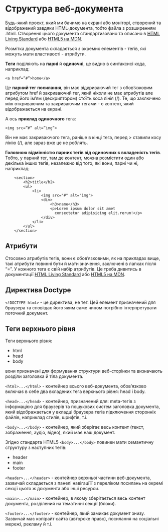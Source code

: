 [1]: https://html.spec.whatwg.org/multipage/
[2]: https://developer.mozilla.org/ru/docs/HTML/HTML5


# Структура веб-документа

Будь-який проект, який ми бачимо на екрані або моніторі, створений та відображений завдяки HTML-документа, тобто файла з розширенням .html.
Створення цього документа стандартизовано та описано в [HTML Living Standard][1] або  [HTML5 на MDN][2].

Розмітка документа складається з окремих елементів - тегів, які можуть мати властивості - атрибути.

__Теги__ поділяють на __парні__ й __одиночні__, це видно в синтаксисі кода, наприклад:
```
<a href=”#”>home</a>
```
Це __парний тег посилання__, він має відкриваючий тег з обов’язковим атрибутом href й закриваючий тег, який ніколи не має атрибутів але перед його ім’ям (дескриптором) стоїть коса лінія (/). Те, що заключено між откриваючим та закриваючим тегами - є контент, який відображається на екрані.

А ось __приклад одиночного__ тега:
```
<img src=”#” alt=”img”>
```
Він не має закриваючого тега, раніше в кінці тега, перед > ставили косу лінію (/), але зараз вже це не роблять.

__Головною відмінністю парних тегів від одиночних є вкладеність тегів__. Тобто, у парний тег, там де контент, можна розмістити один або декілька інших тегів, незалежно від того, які вони, парні чи ні, наприклад:
 
```
	<section>
        <h2>title</h2>
        <ul>
            <li>
                <img src="#" alt="img">
                <div>
                    <h3>name</h3>
                    <p>Lorem ipsum dolor sit amet 
                      consectetur adipisicing elit.rerum!</p>
                </div>
            </li>
        </ul>
    </section>
 ```
## Атрибути
Стосовно атрибутів тегів, вони є обов’язковими, як на прикладах вище, такі атрибути повинні бути й мати значення, заключені в лапках після “=”.
У кожного тега є свій набір атрибутів. Це треба дивитись в документації [HTML Living Standard][1] або  [HTML5 на MDN][2].

## Директива Doctype

```<!DOCTYPE html>``` - це директива, не тег. Цей елемент призначений для браузера та сповіщає його яким саме чином потрібно інтерпретувати поточний документ. 

## Теги верхнього рівня

Теги верхнього рівня:

* html
* head
* body

вони призначені для формування структури веб-сторінки та визначають розділи заголовка й тіла документа.

```<html>...</html>``` - контейнер всього веб-документа, обов’язково включає в себе два вкладених тега верхнього рівня: head і body.

```<head>...</head>``` - контейнер, призначений для: 
meta-тегів з інформацією для браузерів та пошукових систем
заголовка документа, який відображається у вкладці браузера
тегів підключення сторонніх файлів, наприклад стилів, шрифтів, т.і.

```<body>...</body>``` - контейнер, який зберігає весь контент (текст, зображення, аудіо, відео), який має наш документ. 

Згідно стандарта HTML5 ```<body>...</body>``` повинен мати семантичну структуру з наступних тегів: 

* header
* main
* footer

```<header>...</header>``` - контейнер верхньої частини веб-документа, зазвичай складається з панелі навігаціїї з переліком посилань на окремі секції цього ж документа або інші ресурси.

```<main>...</main>``` - контейнер, в якому зберігається весь контент документа, розділений на тематичні секції (блоки).

```<footer>...</footer>``` - контейнер, який замикає документ знизу. Зазвичай має копірайт сайта (авторске право), посилання на соціальні мережі, рекламу й т.і.
